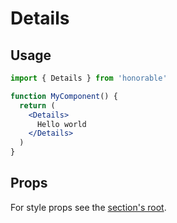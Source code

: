 # Details

## Usage

```jsx
import { Details } from 'honorable'

function MyComponent() {
  return (
    <Details>
      Hello world
    </Details>
  )
}
```

## Props

For style props see the [section's root](/components/html-tags).
